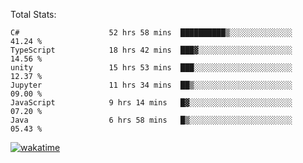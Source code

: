 Total Stats:
<!--START_SECTION:waka-->

```text
C#                    52 hrs 58 mins  ██████████▒░░░░░░░░░░░░░░   41.24 %
TypeScript            18 hrs 42 mins  ███▓░░░░░░░░░░░░░░░░░░░░░   14.56 %
unity                 15 hrs 53 mins  ███░░░░░░░░░░░░░░░░░░░░░░   12.37 %
Jupyter               11 hrs 34 mins  ██▒░░░░░░░░░░░░░░░░░░░░░░   09.00 %
JavaScript            9 hrs 14 mins   █▓░░░░░░░░░░░░░░░░░░░░░░░   07.20 %
Java                  6 hrs 58 mins   █▒░░░░░░░░░░░░░░░░░░░░░░░   05.43 %
```

<!--END_SECTION:waka-->

[![wakatime](https://wakatime.com/badge/user/d6a1e036-2153-43d6-9604-0dce67457b7f.svg)](https://wakatime.com/@d6a1e036-2153-43d6-9604-0dce67457b7f)
